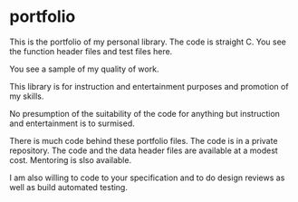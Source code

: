 # portfolio

This is the portfolio of my personal library. The code is straight C. You see the function header files and test files here.

You see a sample of my quality of work.

This library is for instruction and entertainment purposes and promotion of my skills. 

No presumption of the suitability of the code for anything but instruction and entertainment is to surmised.

There is much code behind these portfolio files. The code is in a private repository. The code and the data header files are available at a modest cost. Mentoring is slso available. 

I am also willing to code to your specification and to do design reviews as well as build automated testing.
